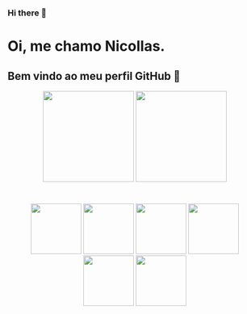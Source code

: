 ### Hi there 👋

<!--
**nic37/nic37** is a ✨ _special_ ✨ repository because its `README.md` (this file) appears on your GitHub profile.

Here are some ideas to get you started:

- 🔭 I’m currently working on ...
- 🌱 I’m currently learning ...
- 👯 I’m looking to collaborate on ...
- 🤔 I’m looking for help with ...
- 💬 Ask me about ...
- 📫 How to reach me: ...
- 😄 Pronouns: ...
- ⚡ Fun fact: ...
-->

# Oi, me chamo Nicollas.
## Bem vindo ao meu perfil GitHub 👋


<head>
  <link rel="stylesheet" href="https://cdn.jsdelivr.net/gh/devicons/devicon@v2.15.1/devicon.min.css">
</head>


<div align="center">
  <a href="https://github.com/nic37"></a>
  <img
    height="180em"
    src="https://github-readme-stats.vercel.app/api?username=nic37&show_icons=true&theme=dracula&inclusde_all_commits=true&count_private=true"
  />
  <img
    height="180em"
    src="https://github-readme-stats.vercel.app/api/top-langs/?username=nic37&layout=compact&langs_count=7&theme=dracula"
  />
</div>

<div class="skills" align="center" style="margin-top: 40px;">

  <img style="height: 100px; max-height: 200px;" src="https://cdn.jsdelivr.net/gh/devicons/devicon/icons/java/java-original-wordmark.svg" />
  <img style="height: 100px; max-height: 200px;" src="https://cdn.jsdelivr.net/gh/devicons/devicon/icons/react/react-original-wordmark.svg" />
  <img style="height: 100px; max-height: 200px;" src="https://cdn.jsdelivr.net/gh/devicons/devicon/icons/typescript/typescript-original.svg" />
  <img style="height: 100px; max-height: 200px;" src="https://cdn.jsdelivr.net/gh/devicons/devicon/icons/jquery/jquery-original.svg" />
  <img style="height: 100px; max-height: 200px;" src="https://cdn.jsdelivr.net/gh/devicons/devicon/icons/vscode/vscode-original.svg" />
  <img style="height: 100px; max-height: 200px;" src="https://cdn.jsdelivr.net/gh/devicons/devicon/icons/intellij/intellij-plain.svg" />

</div>

